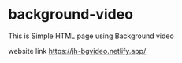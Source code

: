 # background-video
This is Simple HTML page using Background video

website link https://jh-bgvideo.netlify.app/
